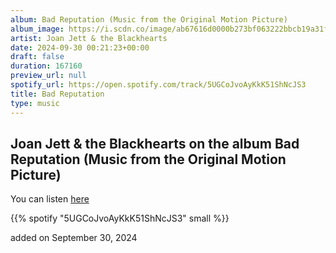 ```yaml
---
album: Bad Reputation (Music from the Original Motion Picture)
album_image: https://i.scdn.co/image/ab67616d0000b273bf063222bbcb19a31fdec640
artist: Joan Jett & the Blackhearts
date: 2024-09-30 00:21:23+00:00
draft: false
duration: 167160
preview_url: null
spotify_url: https://open.spotify.com/track/5UGCoJvoAyKkK51ShNcJS3
title: Bad Reputation
type: music
---
```



## Joan Jett & the Blackhearts on the album Bad Reputation (Music from the Original Motion Picture)

You can listen [here](https://open.spotify.com/track/5UGCoJvoAyKkK51ShNcJS3)

{{% spotify "5UGCoJvoAyKkK51ShNcJS3" small %}}

added on September 30, 2024